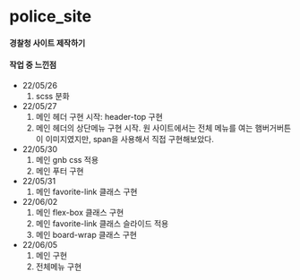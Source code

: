 # police_site
 <h4>경찰청 사이트 제작하기</h4>
 <h4>작업 중 느낀점</h4>
 <ul>
   <li>22/05/26
     <ol>
       <li>scss 분화</li>
     </ol>
   </li>
   <li>22/05/27
     <ol>
       <li>메인 헤더 구현 시작: header-top 구현</li>
       <li>메인 헤더의 상단메뉴 구현 시작. 원 사이트에서는 전체 메뉴를 여는 햄버거버튼이 이미지였지만, span을 사용해서 직접 구현해보았다.</li>
     </ol>
   </li>
   <li>22/05/30
     <ol>
       <li>메인 gnb css 적용</li>
       <li>메인 푸터 구현</li>
     </ol>
   </li>
   <li>22/05/31
     <ol>
       <li>메인 favorite-link 클래스 구현</li>
     </ol>
   </li>
   <li>22/06/02
     <ol>
       <li>메인 flex-box 클래스 구현</li>
       <li>메인 favorite-link 클래스 슬라이드 적용</li>
       <li>메인 board-wrap 클래스 구현</li>
     </ol>
   </li>
   <li>22/06/05
     <ol>
       <li>메인 구현</li>
       <li>전체메뉴 구현</li>
     </ol>
   </li>
 </ul>
